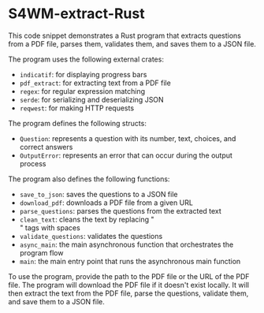 # S4WM-extract-Rust
This code snippet demonstrates a Rust program that extracts questions from a PDF file, parses them, validates them,
and saves them to a JSON file.

The program uses the following external crates:
- `indicatif`: for displaying progress bars
- `pdf_extract`: for extracting text from a PDF file
- `regex`: for regular expression matching
- `serde`: for serializing and deserializing JSON
- `reqwest`: for making HTTP requests

The program defines the following structs:
- `Question`: represents a question with its number, text, choices, and correct answers
- `OutputError`: represents an error that can occur during the output process

The program also defines the following functions:
- `save_to_json`: saves the questions to a JSON file
- `download_pdf`: downloads a PDF file from a given URL
- `parse_questions`: parses the questions from the extracted text
- `clean_text`: cleans the text by replacing "<br>" tags with spaces
- `validate_questions`: validates the questions
- `async_main`: the main asynchronous function that orchestrates the program flow
- `main`: the main entry point that runs the asynchronous main function

To use the program, provide the path to the PDF file or the URL of the PDF file. The program will download the PDF
file if it doesn't exist locally. It will then extract the text from the PDF file, parse the questions, validate
them, and save them to a JSON file.
